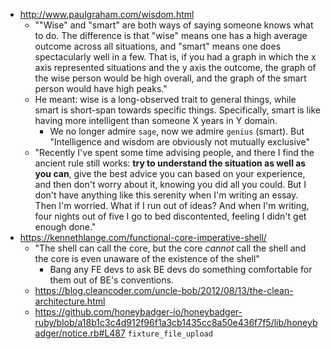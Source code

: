 - http://www.paulgraham.com/wisdom.html
	- ""Wise" and "smart" are both ways of saying someone knows what to do. The difference is that "wise" means one has a high average outcome across all situations, and "smart" means one does spectacularly well in a few. That is, if you had a graph in which the x axis represented situations and the y axis the outcome, the graph of the wise person would be high overall, and the graph of the smart person would have high peaks."
	- He meant: wise is a long-observed trait to general things, while smart is short-span towards specific things. Specifically, smart is like having more intelligent than someone X years in Y domain.
		- We no longer admire `sage`, now we admire `genius` (smart). But "Intelligence and wisdom are obviously not mutually exclusive"
	- "Recently I've spent some time advising people, and there I find the ancient rule still works: **try to understand the situation as well as you can**, give the best advice you can based on your experience, and then don't worry about it, knowing you did all you could. But I don't have anything like this serenity when I'm writing an essay. Then I'm worried. What if I run out of ideas? And when I'm writing, four nights out of five I go to bed discontented, feeling I didn't get enough done."
- https://kennethlange.com/functional-core-imperative-shell/
	- "The shell can call the core, but the core _cannot_ call the shell and the core is even unaware of the existence of the shell"
		- Bang any FE devs to ask BE devs do something comfortable for them out of BE's conventions.
	- https://blog.cleancoder.com/uncle-bob/2012/08/13/the-clean-architecture.html
	- https://github.com/honeybadger-io/honeybadger-ruby/blob/a18b1c3c4d912f96f1a3cb1435cc8a50e436f7f5/lib/honeybadger/notice.rb#L487 `fixture_file_upload`
